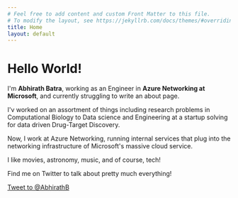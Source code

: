 ```yaml
---
# Feel free to add content and custom Front Matter to this file.
# To modify the layout, see https://jekyllrb.com/docs/themes/#overriding-theme-defaults
title: Home
layout: default 
---
```

# Hello World!

I'm **Abhirath Batra**, working as an Engineer in **Azure Networking at Microsoft**, and currently struggling to write an about page. 

I'v worked on an assortment of things including research problems in Computational Biology to Data science and Engineering at a startup solving for data driven Drug-Target Discovery. 

Now, I work at Azure Networking, running internal services that plug into the networking infrastructure of Microsoft's massive cloud service.

I like movies, astronomy, music, and of course, tech!

Find me on Twitter to talk about pretty much everything!

 <a href="https://twitter.com/intent/tweet?screen_name=AbhirathB&ref_src=twsrc%5Etfw" class="twitter-mention-button" data-show-count="false">Tweet to @AbhirathB</a><script async src="https://platform.twitter.com/widgets.js" charset="utf-8"></script>